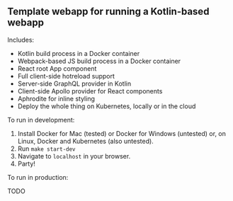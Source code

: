 ## Template webapp for running a Kotlin-based webapp

Includes:
* Kotlin build process in a Docker container
* Webpack-based JS build process in a Docker container
* React root App component
* Full client-side hotreload support
* Server-side GraphQL provider in Kotlin
* Client-side Apollo provider for React components
* Aphrodite for inline styling
* Deploy the whole thing on Kubernetes, locally or in the cloud

To run in development:

1. Install Docker for Mac (tested) or Docker for Windows (untested) or, on Linux, Docker and Kubernetes (also untested).
2. Run `make start-dev`
3. Navigate to `localhost` in your browser.
4. Party!

To run in production:

TODO